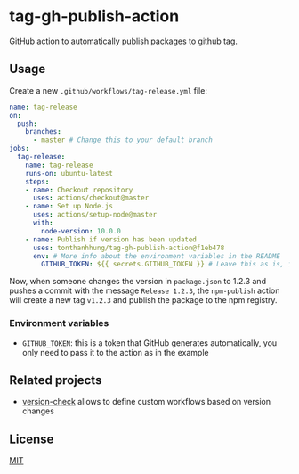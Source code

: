 # tag-gh-publish-action

GitHub action to automatically publish packages to github tag.

## Usage

Create a new `.github/workflows/tag-release.yml` file:

```yaml
name: tag-release
on:
  push:
    branches:
      - master # Change this to your default branch
jobs:
  tag-release:
    name: tag-release
    runs-on: ubuntu-latest
    steps:
    - name: Checkout repository
      uses: actions/checkout@master
    - name: Set up Node.js
      uses: actions/setup-node@master
      with:
        node-version: 10.0.0
    - name: Publish if version has been updated
      uses: tonthanhhung/tag-gh-publish-action@f1eb478
      env: # More info about the environment variables in the README
        GITHUB_TOKEN: ${{ secrets.GITHUB_TOKEN }} # Leave this as is, it's automatically generated        
```

Now, when someone changes the version in `package.json` to 1.2.3 and pushes a commit with the message `Release 1.2.3`, the `npm-publish` action will create a new tag `v1.2.3` and publish the package to the npm registry.

### Environment variables

- `GITHUB_TOKEN`: this is a token that GitHub generates automatically, you only need to pass it to the action as in the example

## Related projects

- [version-check](https://github.com/EndBug/version-check) allows to define custom workflows based on version changes

## License

[MIT](LICENSE)

